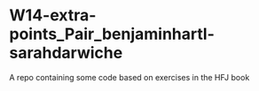 W14-extra-points_Pair_benjaminhartl-sarahdarwiche
=================================================

A repo containing some code based on exercises in the HFJ book
